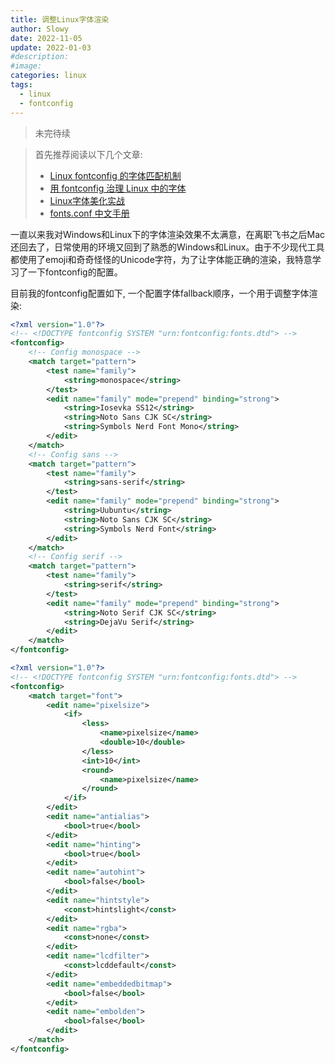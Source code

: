 ```yaml
---
title: 调整Linux字体渲染
author: Slowy
date: 2022-11-05
update: 2022-01-03
#description:
#image:
categories: linux
tags:
  - linux
  - fontconfig
---
```


> 未完待续

> 首先推荐阅读以下几个文章:
> - [Linux fontconfig 的字体匹配机制](https://catcat.cc/post/2020-10-31/)
> - [用 fontconfig 治理 Linux 中的字体](https://catcat.cc/post/2021-03-07/)
> - [Linux字体美化实战](http://www.jinbuguo.com/gui/linux_fontconfig.html)
> - [fonts.conf 中文手册](http://www.jinbuguo.com/gui/fonts.conf.html)

一直以来我对Windows和Linux下的字体渲染效果不太满意，在离职飞书之后Mac还回去了，日常使用的环境又回到了熟悉的Windows和Linux。由于不少现代工具都使用了emoji和奇奇怪怪的Unicode字符，为了让字体能正确的渲染，我特意学习了一下fontconfig的配置。

目前我的fontconfig配置如下, 一个配置字体fallback顺序，一个用于调整字体渲染:

```xml
<?xml version="1.0"?>
<!-- <!DOCTYPE fontconfig SYSTEM "urn:fontconfig:fonts.dtd"> -->
<fontconfig>
    <!-- Config monospace -->
    <match target="pattern">
        <test name="family">
            <string>monospace</string>
        </test>
        <edit name="family" mode="prepend" binding="strong">
            <string>Iosevka SS12</string>
            <string>Noto Sans CJK SC</string>
            <string>Symbols Nerd Font Mono</string>
        </edit>
    </match>
    <!-- Config sans -->
    <match target="pattern">
        <test name="family">
            <string>sans-serif</string>
        </test>
        <edit name="family" mode="prepend" binding="strong">
            <string>Uubuntu</string>
            <string>Noto Sans CJK SC</string>
            <string>Symbols Nerd Font</string>
        </edit>
    </match>
    <!-- Config serif -->
    <match target="pattern">
        <test name="family">
            <string>serif</string>
        </test>
        <edit name="family" mode="prepend" binding="strong">
            <string>Noto Serif CJK SC</string>
            <string>DejaVu Serif</string>
        </edit>
    </match>
</fontconfig>
```

```xml
<?xml version="1.0"?>
<!-- <!DOCTYPE fontconfig SYSTEM "urn:fontconfig:fonts.dtd"> -->
<fontconfig>
    <match target="font">
        <edit name="pixelsize">
            <if>
                <less>
                    <name>pixelsize</name>
                    <double>10</double>
                </less>
                <int>10</int>
                <round>
                    <name>pixelsize</name>
                </round>
            </if>
        </edit>
        <edit name="antialias">
            <bool>true</bool>
        </edit>
        <edit name="hinting">
            <bool>true</bool>
        </edit>
        <edit name="autohint">
            <bool>false</bool>
        </edit>
        <edit name="hintstyle">
            <const>hintslight</const>
        </edit>
        <edit name="rgba">
            <const>none</const>
        </edit>
        <edit name="lcdfilter">
            <const>lcddefault</const>
        </edit>
        <edit name="embeddedbitmap">
            <bool>false</bool>
        </edit>
        <edit name="embolden">
            <bool>false</bool>
        </edit>
    </match>
</fontconfig>
```
